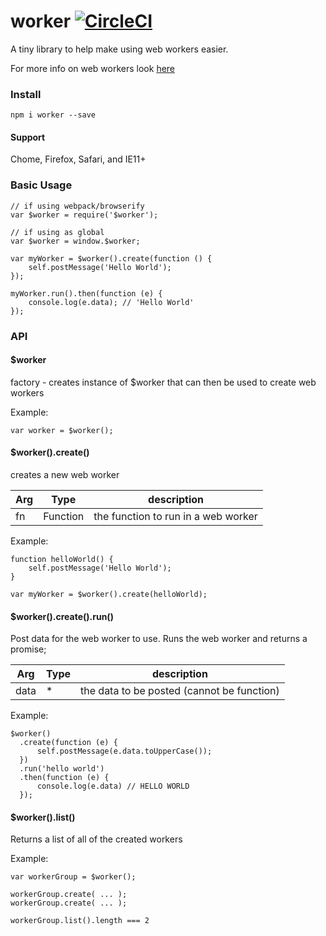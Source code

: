 # worker [![CircleCI](https://circleci.com/gh/deebloo/worker.svg?style=svg)](https://circleci.com/gh/deebloo/worker)

A tiny library to help make using web workers easier.

For more info on web workers look [here](https://developer.mozilla.org/en-US/docs/Web/API/Web_Workers_API/Using_web_workers)

### Install

```
npm i worker --save
```

#### Support
Chome, Firefox, Safari, and IE11+

### Basic Usage

```JS
// if using webpack/browserify
var $worker = require('$worker');

// if using as global
var $worker = window.$worker;

var myWorker = $worker().create(function () {
    self.postMessage('Hello World');
});

myWorker.run().then(function (e) {
    console.log(e.data); // 'Hello World'
});
```

### API

#### $worker
factory - creates instance of $worker that can then be used to create web workers

Example:
```JS
var worker = $worker();
```

#### $worker().create()
creates a new web worker

| Arg     | Type     | description                         |
| --------|----------|-------------------------------------|
| fn      | Function | the function to run in a web worker |

Example:
```JS
function helloWorld() {
    self.postMessage('Hello World');
}

var myWorker = $worker().create(helloWorld);
```

#### $worker().create().run()
Post data for the web worker to use. Runs the web worker and returns a promise;

| Arg     | Type    | description |
| --------|---------|-------|
| data  | * | the data to be posted (cannot be function)  |

Example:
```JS
$worker()
  .create(function (e) {
      self.postMessage(e.data.toUpperCase());
  })
  .run('hello world')
  .then(function (e) {
      console.log(e.data) // HELLO WORLD
  });
```

#### $worker().list()
Returns a list of all of the created workers

Example:
```JS
var workerGroup = $worker();

workerGroup.create( ... );
workerGroup.create( ... );

workerGroup.list().length === 2
```